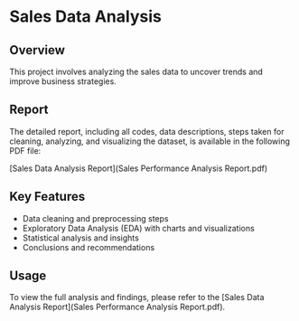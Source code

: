 # Sales Data Analysis

## Overview
This project involves analyzing the sales data to uncover trends and improve business strategies.

## Report
The detailed report, including all codes, data descriptions, steps taken for cleaning, analyzing, and visualizing the dataset, is available in the following PDF file:

[Sales Data Analysis Report](Sales Performance Analysis Report.pdf)

## Key Features
- Data cleaning and preprocessing steps
- Exploratory Data Analysis (EDA) with charts and visualizations
- Statistical analysis and insights
- Conclusions and recommendations

## Usage
To view the full analysis and findings, please refer to the [Sales Data Analysis Report](Sales Performance Analysis Report.pdf).
